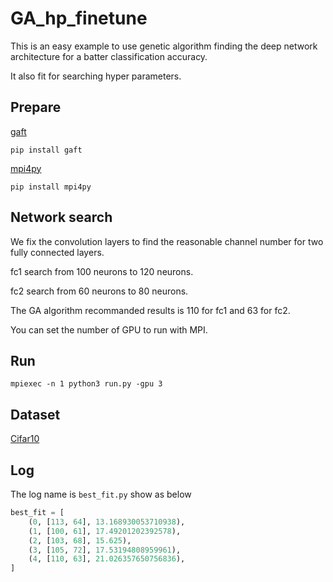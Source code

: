 # GA_hp_finetune

This is an easy example to use genetic algorithm finding the deep network architecture for a batter classification accuracy.

It also fit for searching hyper parameters.

## Prepare

[gaft](https://github.com/PytLab/gaft)

```Script
pip install gaft
```

[mpi4py](https://pypi.org/project/mpi4py/1.1.0/)

```Script
pip install mpi4py
```

## Network search

We fix the convolution layers to find the reasonable channel number for two fully connected layers.

fc1 search from 100 neurons to 120 neurons.

fc2 search from 60 neurons to 80 neurons.

The GA algorithm recommanded results is 110 for fc1 and 63 for fc2.

You can set the number of GPU to run with MPI.

## Run
```Script
mpiexec -n 1 python3 run.py -gpu 3
```
## Dataset

[Cifar10](http://www.cs.toronto.edu/~kriz/cifar.html)

## Log

The log name is `best_fit.py` show as below

```Python
best_fit = [
    (0, [113, 64], 13.168930053710938),
    (1, [100, 61], 17.49201202392578),
    (2, [103, 68], 15.625),
    (3, [105, 72], 17.53194808959961),
    (4, [110, 63], 21.026357650756836),
]
```